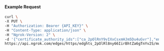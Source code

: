 <!-- Code generated for API Clients. DO NOT EDIT. -->

#### Example Request

```bash
curl \
-X PUT \
-H "Authorization: Bearer {API_KEY}" \
-H "Content-Type: application/json" \
-H "Ngrok-Version: 2" \
-d '{"certificate_authority_ids":["ca_2pOlRnY9vIXxCsxmHJm5Du4uGvr"],"enabled":true}' \
https://api.ngrok.com/edges/https/edghts_2pOlRl8ny66IirBhtZa6gTnYv2S/mutual_tls
```
